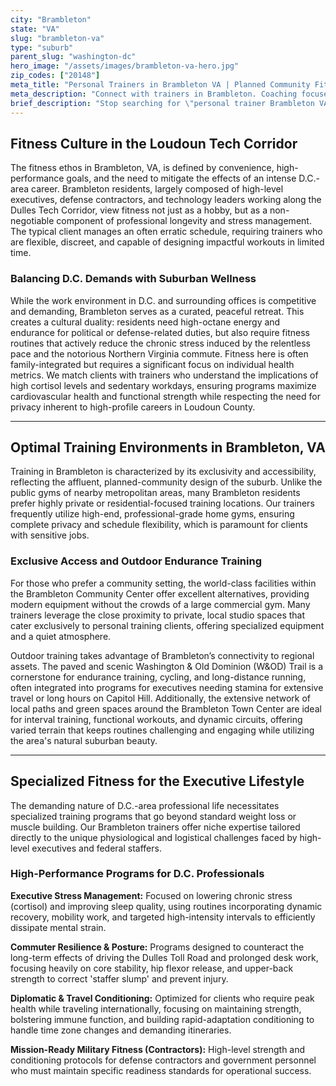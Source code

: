 ```yaml
---
city: "Brambleton"
state: "VA"
slug: "brambleton-va"
type: "suburb"
parent_slug: "washington-dc"
hero_image: "/assets/images/brambleton-va-hero.jpg"
zip_codes: ["20148"]
meta_title: "Personal Trainers in Brambleton VA | Planned Community Fitness"
meta_description: "Connect with trainers in Brambleton. Coaching focused on community center access, neighborhood trails, and family fitness."
brief_description: "Stop searching for \"personal trainer Brambleton VA.\" We specialize in matching D.C. executives and Loudoun County professionals with certified trainers who understand your high-stress schedule and need for maximum efficiency. Achieve peak fitness without the D.C. commute. We offer private, in-home, or exclusive Brambleton gym sessions tailored to your demanding lifestyle and precise goals. Start your personalized, results-driven fitness journey today. Your success is our priority."
---
```

## Fitness Culture in the Loudoun Tech Corridor

The fitness ethos in Brambleton, VA, is defined by convenience, high-performance goals, and the need to mitigate the effects of an intense D.C.-area career. Brambleton residents, largely composed of high-level executives, defense contractors, and technology leaders working along the Dulles Tech Corridor, view fitness not just as a hobby, but as a non-negotiable component of professional longevity and stress management. The typical client manages an often erratic schedule, requiring trainers who are flexible, discreet, and capable of designing impactful workouts in limited time.

### Balancing D.C. Demands with Suburban Wellness

While the work environment in D.C. and surrounding offices is competitive and demanding, Brambleton serves as a curated, peaceful retreat. This creates a cultural duality: residents need high-octane energy and endurance for political or defense-related duties, but also require fitness routines that actively reduce the chronic stress induced by the relentless pace and the notorious Northern Virginia commute. Fitness here is often family-integrated but requires a significant focus on individual health metrics. We match clients with trainers who understand the implications of high cortisol levels and sedentary workdays, ensuring programs maximize cardiovascular health and functional strength while respecting the need for privacy inherent to high-profile careers in Loudoun County.

---

## Optimal Training Environments in Brambleton, VA

Training in Brambleton is characterized by its exclusivity and accessibility, reflecting the affluent, planned-community design of the suburb. Unlike the public gyms of nearby metropolitan areas, many Brambleton residents prefer highly private or residential-focused training locations. Our trainers frequently utilize high-end, professional-grade home gyms, ensuring complete privacy and schedule flexibility, which is paramount for clients with sensitive jobs.

### Exclusive Access and Outdoor Endurance Training

For those who prefer a community setting, the world-class facilities within the Brambleton Community Center offer excellent alternatives, providing modern equipment without the crowds of a large commercial gym. Many trainers leverage the close proximity to private, local studio spaces that cater exclusively to personal training clients, offering specialized equipment and a quiet atmosphere.

Outdoor training takes advantage of Brambleton’s connectivity to regional assets. The paved and scenic Washington & Old Dominion (W&OD) Trail is a cornerstone for endurance training, cycling, and long-distance running, often integrated into programs for executives needing stamina for extensive travel or long hours on Capitol Hill. Additionally, the extensive network of local paths and green spaces around the Brambleton Town Center are ideal for interval training, functional workouts, and dynamic circuits, offering varied terrain that keeps routines challenging and engaging while utilizing the area's natural suburban beauty.

---

## Specialized Fitness for the Executive Lifestyle

The demanding nature of D.C.-area professional life necessitates specialized training programs that go beyond standard weight loss or muscle building. Our Brambleton trainers offer niche expertise tailored directly to the unique physiological and logistical challenges faced by high-level executives and federal staffers.

### High-Performance Programs for D.C. Professionals

**Executive Stress Management:** Focused on lowering chronic stress (cortisol) and improving sleep quality, using routines incorporating dynamic recovery, mobility work, and targeted high-intensity intervals to efficiently dissipate mental strain.

**Commuter Resilience & Posture:** Programs designed to counteract the long-term effects of driving the Dulles Toll Road and prolonged desk work, focusing heavily on core stability, hip flexor release, and upper-back strength to correct 'staffer slump' and prevent injury.

**Diplomatic & Travel Conditioning:** Optimized for clients who require peak health while traveling internationally, focusing on maintaining strength, bolstering immune function, and building rapid-adaptation conditioning to handle time zone changes and demanding itineraries.

**Mission-Ready Military Fitness (Contractors):** High-level strength and conditioning protocols for defense contractors and government personnel who must maintain specific readiness standards for operational success.
